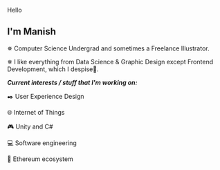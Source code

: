 Hello

I'm Manish
-------------------------------------------------------------------------------------------------------------------------------------------------------------------------

✵ Computer Science Undergrad and sometimes a Freelance Illustrator.

✵ I like everything from Data Science & Graphic Design except Frontend Development, which I despise🤢.


***Current interests / stuff that I'm working on:***

✒️ User Experience Design 

🌐 Internet of Things 

🎮 Unity and C# 

💻 Software engineering

💎 Ethereum ecosystem 
